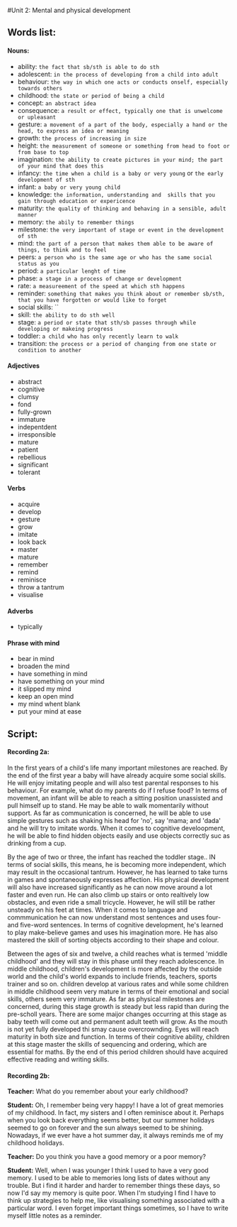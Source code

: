 #Unit 2: Mental and physical development

## Words list:

#### Nouns:

- ability: `the fact that sb/sth is able to do sth`
- adolescent: `in the process of developing from a child into adult`
- behaviour: `the way in which one acts or conducts onself, especially towards others`
- childhood: `the state or period of being a child`
- concept: `an abstract idea`
- consequence: `a result or effect, typically one that is unwelcome or upleasant`
- gesture: `a movement of a part of the body, especially a hand or the head, to express an idea or meaning`
- growth: `the process of increasing in size`
- height: `the measurement of someone or something from head to foot or from base to top`
- imagination: `the ability to create pictures in your mind; the part of your mind that does this`
- infancy: `the time when a child is a baby or very young` or `the early development of sth`
- infant: `a baby or very young child`
- knowledge: `the information, understanding and  skills that you gain through education or expericence`
- maturity: `the quality of thinking and behaving in a sensible, adult manner`
- memory: `the abily to remember things`
- milestone: `the very important of stage or event in the development of sth`
- mind: `the part of a person that makes them able to be aware of things, to think and to feel`
- peers: `a person who is the same age or who has the same social status as you`
- period: `a particular lenght of time`
- phase: `a stage in a process of change or development`
- rate: `a measureement of the speed at which sth happens`
- reminder: `something that makes you think about or remember sb/sth, that you have forgotten or would like to forget`
- social skills: ``
- skill: `the ability to do sth well`
- stage: `a period or state that sth/sb passes through while developing or makeing progress`
- toddler: `a child who has only recently learn to walk`
- transition: `the process or a period of changing from one state or condition to another`


#### Adjectives

- abstract
- cognitive
- clumsy
- fond
- fully-grown
- immature
- indepentdent
- irresponsible
- mature
- patient
- rebellious
- significant
- tolerant

#### Verbs

- acquire
- develop
- gesture
- grow
- imitate
- look back
- master
- mature
- remember
- remind
- reminisce
- throw a tantrum
- visualise

#### Adverbs
- typically

#### Phrase with mind

- bear in mind
- broaden the mind
- have something in mind
- have something on your mind
- it slipped my mind
- keep an open mind
- my mind whent blank
- put your mind at ease


## Script:

#### Recording 2a:

In the first years of a child's life many important milestones are reached. By the end of the first year a baby will have already acquire some social skills. He will enjoy imitating people and will also test parental responses to his behaviour. For example, what do my parents do if I refuse food? In terms of movement, an infant will be able to reach a sitting position unassisted and pull himself up to stand. He may be able to walk momentarily without support. As far as communication is concerned, he will be able to use simple gestures such as shaking his head for 'no', say 'mama; and 'dada' and he will try to imitate words. When it comes to cognitive develoopment, he will be able to find hidden objects easily and use objects correctly suc as drinking from a cup.

By the age of two or three, the infant has reached the toddler stage.. IN terms of social skills, this means, he is becoming more independent, which may result in the occasional tantrum. However, he has learned to take turns in games and spontaneously expresses affection. His physical development will also have increased significantly as he can now move around a lot faster and even run. He can also climb up stairs or onto realtively low obstacles, and even ride a small tricycle. However, he will still be rather unsteady on his feet at times. When it comes to language and commmunication he can now understand most sentences and uses four-and five-word sentences. In terms of cognitive development, he's learned to play make-believe games and uses his imagination more. He has also mastered the skill of sorting objects according to their shape and colour.

Between the ages of six and twelve, a child reaches what is termed 'middle childhood' and they will stay in this phase until they reach adolescence. In middle childhood, children's development is more affected by the outside world and the child's world expands to include friends, teachers, sports trainer and so on. children develop at various rates and while some children in middle childhood seem very mature in terms of their emotional and social skills, others seem very immature. As far as physical milestones are concerned, during this stage growth is steady but less rapid than during the pre-scholl years. There are some maijor changes occurring at this stage as baby teeth will come out and permanent adult teeth will grow. As the mouth is not yet fully developed thi smay cause overcrownding. Eyes will reach maturity in both size and function. In terms of their cognitive ability, children at this stage master the skills of sequencing and ordering, which are essential for maths. By the end of this period children should have acquired effective reading and writing skills.


#### Recording 2b:

<b>Teacher:</b> What do you remember about your early childhood?

<b>Student:</b> Oh, I remember being very happy! I have a lot of great memories of my childhood. In fact, my sisters and I often reminisce about it. Perhaps when you look back everything seems better, but our summer holidays seemed to go on forever and the sun always seemed to be shining. Nowadays, if we ever have a hot summer day, it always reminds me of my childhood holidays.

<b>Teacher:</b> Do you think you have a good memory or a poor memory?

<b>Student:</b> Well, when I was younger I think I used to have a very good memory. I used to be able to memories long lists of dates without any trouble. But i find it harder and harder to remember things these  days, so now I'd say my memory is quite poor. When I'm studying I find I have to think up strategies to help me, like visualising something associated with a particular word. I even forget important things sometimes, so I have to write myself little notes as a reminder.
